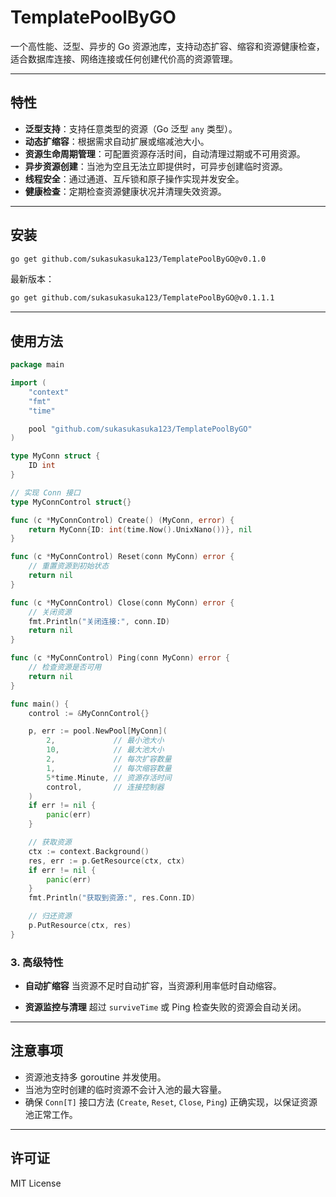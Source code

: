 # TemplatePoolByGO


一个高性能、泛型、异步的 Go 资源池库，支持动态扩容、缩容和资源健康检查，适合数据库连接、网络连接或任何创建代价高的资源管理。

---

## 特性

* **泛型支持**：支持任意类型的资源（Go 泛型 `any` 类型）。
* **动态扩缩容**：根据需求自动扩展或缩减池大小。
* **资源生命周期管理**：可配置资源存活时间，自动清理过期或不可用资源。
* **异步资源创建**：当池为空且无法立即提供时，可异步创建临时资源。
* **线程安全**：通过通道、互斥锁和原子操作实现并发安全。
* **健康检查**：定期检查资源健康状况并清理失效资源。

---

## 安装

```bash
go get github.com/sukasukasuka123/TemplatePoolByGO@v0.1.0
```
最新版本：
```bash
go get github.com/sukasukasuka123/TemplatePoolByGO@v0.1.1.1
```
---

## 使用方法


```go
package main

import (
	"context"
	"fmt"
	"time"

	pool "github.com/sukasukasuka123/TemplatePoolByGO"
)

type MyConn struct {
	ID int
}

// 实现 Conn 接口
type MyConnControl struct{}

func (c *MyConnControl) Create() (MyConn, error) {
	return MyConn{ID: int(time.Now().UnixNano())}, nil
}

func (c *MyConnControl) Reset(conn MyConn) error {
	// 重置资源到初始状态
	return nil
}

func (c *MyConnControl) Close(conn MyConn) error {
	// 关闭资源
	fmt.Println("关闭连接:", conn.ID)
	return nil
}

func (c *MyConnControl) Ping(conn MyConn) error {
	// 检查资源是否可用
	return nil
}

func main() {
	control := &MyConnControl{}

	p, err := pool.NewPool[MyConn](
		2,             // 最小池大小
		10,            // 最大池大小
		2,             // 每次扩容数量
		1,             // 每次缩容数量
		5*time.Minute, // 资源存活时间
		control,       // 连接控制器
	)
	if err != nil {
		panic(err)
	}

	// 获取资源
	ctx := context.Background()
	res, err := p.GetResource(ctx, ctx)
	if err != nil {
		panic(err)
	}
	fmt.Println("获取到资源:", res.Conn.ID)

	// 归还资源
	p.PutResource(ctx, res)
}
```

### 3. 高级特性

* **自动扩缩容**
  当资源不足时自动扩容，当资源利用率低时自动缩容。

* **资源监控与清理**
  超过 `surviveTime` 或 Ping 检查失败的资源会自动关闭。

---

## 注意事项

* 资源池支持多 goroutine 并发使用。
* 当池为空时创建的临时资源不会计入池的最大容量。
* 确保 `Conn[T]` 接口方法 (`Create`, `Reset`, `Close`, `Ping`) 正确实现，以保证资源池正常工作。

---

## 许可证

MIT License



